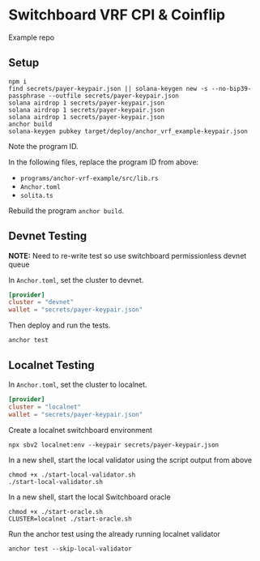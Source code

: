 # Switchboard VRF CPI & Coinflip

Example repo

## Setup

```
npm i
find secrets/payer-keypair.json || solana-keygen new -s --no-bip39-passphrase --outfile secrets/payer-keypair.json
solana airdrop 1 secrets/payer-keypair.json
solana airdrop 1 secrets/payer-keypair.json
solana airdrop 1 secrets/payer-keypair.json
anchor build
solana-keygen pubkey target/deploy/anchor_vrf_example-keypair.json
```

Note the program ID.

In the following files, replace the program ID from above:

- `programs/anchor-vrf-example/src/lib.rs`
- `Anchor.toml`
- `solita.ts`

Rebuild the program `anchor build`.

## Devnet Testing

**NOTE:** Need to re-write test so use switchboard permissionless devnet queue

In `Anchor.toml`, set the cluster to devnet.

```toml
[provider]
cluster = "devnet"
wallet = "secrets/payer-keypair.json"
```

Then deploy and run the tests.

```
anchor test
```

## Localnet Testing

In `Anchor.toml`, set the cluster to localnet.

```toml
[provider]
cluster = "localnet"
wallet = "secrets/payer-keypair.json"
```

Create a localnet switchboard environment

```
npx sbv2 localnet:env --keypair secrets/payer-keypair.json
```

In a new shell, start the local validator using the script output from above

```
chmod +x ./start-local-validator.sh
./start-local-validator.sh
```

In a new shell, start the local Switchboard oracle

```
chmod +x ./start-oracle.sh
CLUSTER=localnet ./start-oracle.sh
```

Run the anchor test using the already running localnet validator

```
anchor test --skip-local-validator
```
